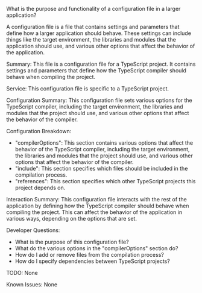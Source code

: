 What is the purpose and functionality of a configuration file in a larger application?

A configuration file is a file that contains settings and parameters that define how a larger application should behave. These settings can include things like the target environment, the libraries and modules that the application should use, and various other options that affect the behavior of the application.

Summary:
This file is a configuration file for a TypeScript project. It contains settings and parameters that define how the TypeScript compiler should behave when compiling the project.

Service:
This configuration file is specific to a TypeScript project.

Configuration Summary:
This configuration file sets various options for the TypeScript compiler, including the target environment, the libraries and modules that the project should use, and various other options that affect the behavior of the compiler.

Configuration Breakdown:
- "compilerOptions": This section contains various options that affect the behavior of the TypeScript compiler, including the target environment, the libraries and modules that the project should use, and various other options that affect the behavior of the compiler.
- "include": This section specifies which files should be included in the compilation process.
- "references": This section specifies which other TypeScript projects this project depends on.

Interaction Summary:
This configuration file interacts with the rest of the application by defining how the TypeScript compiler should behave when compiling the project. This can affect the behavior of the application in various ways, depending on the options that are set.

Developer Questions:
- What is the purpose of this configuration file?
- What do the various options in the "compilerOptions" section do?
- How do I add or remove files from the compilation process?
- How do I specify dependencies between TypeScript projects? 

TODO:
None

Known Issues:
None